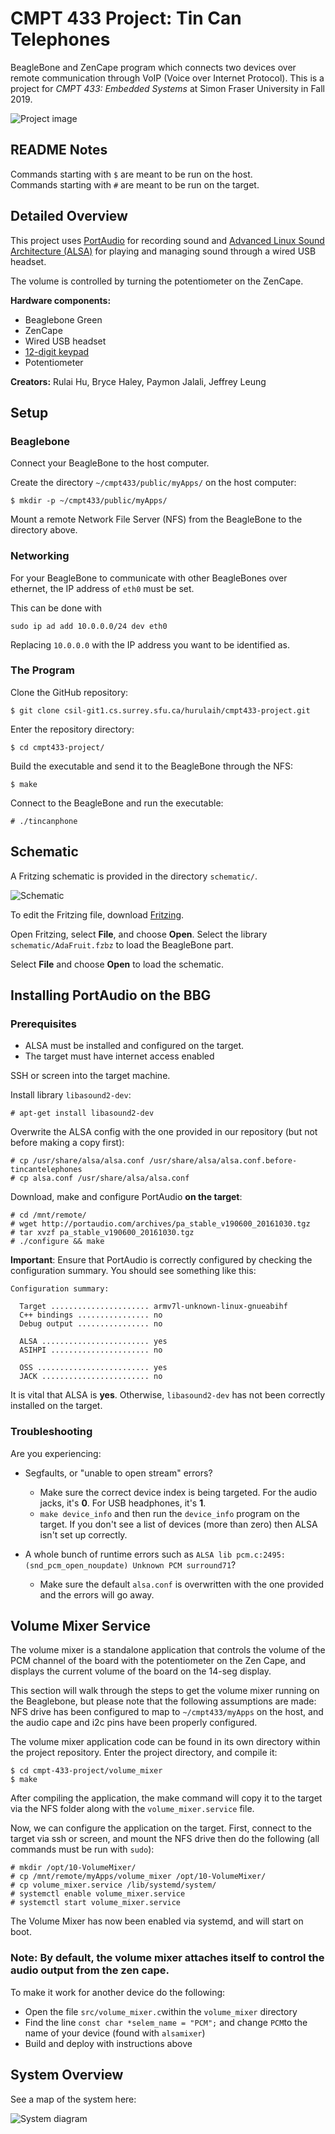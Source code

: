 # CMPT 433 Project: Tin Can Telephones

BeagleBone and ZenCape program which connects two devices over remote communication through VoIP (Voice over Internet Protocol). This is a project for _CMPT 433: Embedded Systems_ at Simon Fraser University in Fall 2019.

![Project image](readme-img/board.jpg)

## README Notes

Commands starting with `$` are meant to be run on the host.  
Commands starting with `#` are meant to be run on the target.

## Detailed Overview

This project uses [PortAudio](http://www.portaudio.com/) for recording sound and [Advanced Linux Sound Architecture (ALSA)](https://alsa-project.org/) for playing and managing sound through a wired USB headset.

The volume is controlled by turning the potentiometer on the ZenCape.

**Hardware components:**
  * Beaglebone Green
  * ZenCape
  * Wired USB headset
  * [12-digit keypad](https://www.rpelectronics.com/12key-12-key-keypad-common-ground.html)
  * Potentiometer

**Creators:** Rulai Hu, Bryce Haley, Paymon Jalali, Jeffrey Leung

## Setup

### Beaglebone

Connect your BeagleBone to the host computer.

Create the directory `~/cmpt433/public/myApps/` on the host computer:
```shell
$ mkdir -p ~/cmpt433/public/myApps/
```

Mount a remote Network File Server (NFS) from the BeagleBone to the directory above.

### Networking

For your BeagleBone to communicate with other BeagleBones over ethernet, the IP address of `eth0` must be set.

This can be done with

```shell
sudo ip ad add 10.0.0.0/24 dev eth0
```
Replacing `10.0.0.0` with the IP address you want to be identified as.

### The Program

Clone the GitHub repository:
```shell
$ git clone csil-git1.cs.surrey.sfu.ca/hurulaih/cmpt433-project.git
```

Enter the repository directory:
```shell
$ cd cmpt433-project/
```

Build the executable and send it to the BeagleBone through the NFS:
```shell
$ make
```

Connect to the BeagleBone and run the executable:
```shell
# ./tincanphone
```

## Schematic

A Fritzing schematic is provided in the directory `schematic/`.

![Schematic](schematic/schematic.png)

To edit the Fritzing file, download [Fritzing](https://fritzing.org/download/).

Open Fritzing, select **File**, and choose **Open**. Select the library `schematic/AdaFruit.fzbz` to load the BeagleBone part.

Select **File** and choose **Open** to load the schematic.

## Installing PortAudio on the BBG

### Prerequisites
* ALSA must be installed and configured on the target.
* The target must have internet access enabled

SSH or screen into the target machine.

Install library `libasound2-dev`:
```shell
# apt-get install libasound2-dev
```

Overwrite the ALSA config with the one provided in our repository (but not before making a copy first):
```shell
# cp /usr/share/alsa/alsa.conf /usr/share/alsa/alsa.conf.before-tincantelephones
# cp alsa.conf /usr/share/alsa/alsa.conf
```

Download, make and configure PortAudio **on the target**:
```shell
# cd /mnt/remote/
# wget http://portaudio.com/archives/pa_stable_v190600_20161030.tgz
# tar xvzf pa_stable_v190600_20161030.tgz
# ./configure && make
```

**Important**: Ensure that PortAudio is correctly configured by checking the configuration summary. You should see something like this:

```
Configuration summary:

  Target ...................... armv7l-unknown-linux-gnueabihf
  C++ bindings ................ no
  Debug output ................ no

  ALSA ........................ yes
  ASIHPI ...................... no

  OSS ......................... yes
  JACK ........................ no
```

It is vital that ALSA is **yes**. Otherwise, `libasound2-dev` has not been correctly installed on the target.

### Troubleshooting

Are you experiencing:

* Segfaults, or "unable to open stream" errors?
  * Make sure the correct device index is being targeted. For the audio jacks, it's **0**. For USB headphones, it's **1**.
  * `make device_info` and then run the `device_info` program on the target. If you don't see a list of devices (more than zero) then ALSA isn't set up correctly.

* A whole bunch of runtime errors such as `ALSA lib pcm.c:2495:(snd_pcm_open_noupdate) Unknown PCM surround71`?
  * Make sure the default `alsa.conf` is overwritten with the one provided and the errors will go away.

## Volume Mixer Service

The volume mixer is a standalone application that controls the volume of the PCM channel of the board with the potentiometer on the Zen Cape, and displays the current volume of the board on the 14-seg display.

 This section will walk through the steps to get the volume mixer running on the Beaglebone, but please note that the following assumptions are made: NFS drive has been configured to map to `~/cmpt433/myApps` on the host, and the audio cape and i2c pins have been properly configured.

The volume mixer application code can be found in its own directory within the project repository. Enter the project directory, and compile it:

```shell
$ cd cmpt-433-project/volume_mixer
$ make
```

After compiling the application, the make command will copy it to the target via the NFS folder along with the `volume_mixer.service` file.

Now, we can configure the application on the target. First, connect to the target via ssh or screen, and mount the NFS drive then do the following (all commands must be run with `sudo`):

```
# mkdir /opt/10-VolumeMixer/
# cp /mnt/remote/myApps/volume_mixer /opt/10-VolumeMixer/
# cp volume_mixer.service /lib/systemd/system/
# systemctl enable volume_mixer.service
# systemctl start volume_mixer.service
```

The Volume Mixer has now been enabled via systemd, and will start on boot.

### Note: By default, the volume mixer attaches itself to control the audio output from the zen cape.
To make it work for another device do the following:

* Open the file `src/volume_mixer.c`within the `volume_mixer` directory
* Find the line `const char *selem_name = "PCM";` and change `PCM`to the name of your device (found with `alsamixer`)
* Build and deploy with instructions above



## System Overview

See a map of the system here:

![System diagram](./system-diagram/system-diagram.svg)